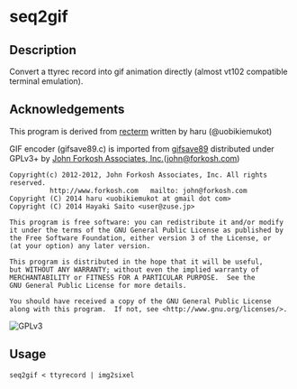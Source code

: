 seq2gif
=======

Description
------------

Convert a ttyrec record into gif animation directly
(almost vt102 compatible terminal emulation).


Acknowledgements
----------------

This program is derived from [recterm](https://github.com/uobikiemukot/recterm)
written by haru <uobikiemukot at gmail dot com> (@uobikiemukot)

GIF encoder (gifsave89.c) is imported from [gifsave89](http://www.forkosh.com/gifsave90.html)
distributed under GPLv3+ by [John Forkosh Associates, Inc.](http://www.forkosh.com)(john@forkosh.com)

    Copyright(c) 2012-2012, John Forkosh Associates, Inc. All rights reserved.
              http://www.forkosh.com   mailto: john@forkosh.com
    Copyright (C) 2014 haru <uobikiemukot at gmail dot com>
    Copyright (C) 2014 Hayaki Saito <user@zuse.jp>
   
    This program is free software: you can redistribute it and/or modify
    it under the terms of the GNU General Public License as published by
    the Free Software Foundation, either version 3 of the License, or
    (at your option) any later version.
   
    This program is distributed in the hope that it will be useful,
    but WITHOUT ANY WARRANTY; without even the implied warranty of
    MERCHANTABILITY or FITNESS FOR A PARTICULAR PURPOSE.  See the
    GNU General Public License for more details.
   
    You should have received a copy of the GNU General Public License
    along with this program.  If not, see <http://www.gnu.org/licenses/>.

![GPLv3](https://raw.githubusercontent.com/saitoha/seq2gif/master/images/gplv3.png)

Usage
-----

```
seq2gif < ttyrecord | img2sixel
```

